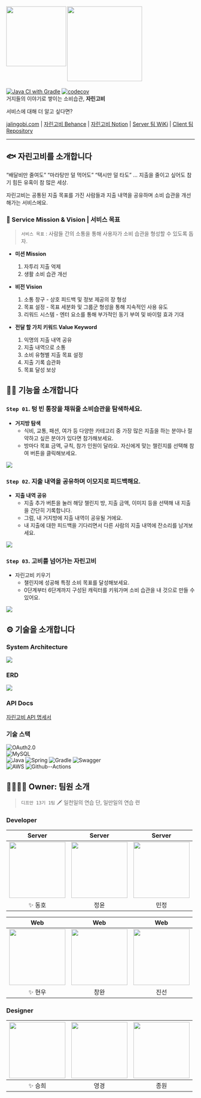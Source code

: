 # <img src='https://github.com/depromeet/jalingobi-server/assets/97580782/575b1ca4-a811-4bc6-b9d4-3677c2eb322d' width='160px' align=left><img src='https://github.com/depromeet/jalingobi-server/assets/97580782/bd305d44-6589-4fb5-bcd4-81f389667354' width='200px'>

[![Java CI with Gradle](https://github.com/depromeet/13th-1team-backend/actions/workflows/ci.yml/badge.svg)](https://github.com/depromeet/13th-1team-backend/actions/workflows/ci.yml)
[![codecov](https://codecov.io/gh/depromeet/jalingobi-server/branch/dev/graph/badge.svg?token=B69BV6TYNQ)](https://codecov.io/gh/depromeet/jalingobi-server) <br>
거지들의 이야기로 쌓이는 소비습관, **자린고비**

서비스에 대해 더 알고 싶다면?

[jalingobi.com](https://jalingobi.com/) | [자린고비 Behance](https://www.behance.net/gallery/175690517/-Improve-your-spending-habit-with-your-group) |
[자린고비 Notion]() | [Server 팀 WiKi](https://github.com/depromeet/13th-1team-backend/wiki)
| [Client 팀 Repository](https://github.com/depromeet/13th-1th-frontend)

---

## 🐟 자린고비를 소개합니다

“배달비만 줄여도” “마라탕만 덜 먹어도” “택시만 덜 타도” … 지출을 줄이고 싶어도 참기 힘든 유혹이 참 많은 세상.

자린고비는 공통된 지출 목표를 가진 사람들과 지출 내역을 공유하며 소비 습관을 개선해가는 서비스에요.

### 📍 Service Mission & Vision | 서비스 목표

> `서비스 목표` : 사람들 간의 소통을 통해 사용자가 소비 습관을 형성할 수 있도록 돕자.

- **미션 Mission**
    1. 자투리 지출 억제
    2. 생활 소비 습관 개선

- **비전 Vision**
    1. 소통 창구 - 상호 피드백 및 정보 제공의 장 형성
    2. 목표 설정 - 목표 세분화 및 그룹군 형성을 통해 지속적인 사용 유도
    3. 리워드 시스템 - 엔터 요소를 통해 부가적인 동기 부여 및 바이럴 효과 기대

- **전달 할 가치 키워드 Value Keyword**
    1. 익명의 지출 내역 공유
    2. 지출 내역으로 소통
    3. 소비 유형별 지출 목표 설정
    4. 지출 기록 습관화
    5. 목표 달성 보상

## 🏃‍♀️ ️기능을 소개합니다

### **`Step 01`. 텅 빈 통장을 채워줄 소비습관을 탐색하세요.**

- **거지방 탐색**
    - 식비, 교통, 패션, 여가 등 다양한 카테고리 중 가장 많은 지출을 하는 분야나 절약하고 싶은 분야가 있다면 참가해보세요.
    - 방마다 목표 금액, 규칙, 참가 인원이 달라요. 자신에게 맞는 챌린지를 선택해 참여 버튼을 클릭해보세요.

![](https://github.com/depromeet/jalingobi-server/assets/97580782/cfe40b84-2a63-4fd1-b15b-1f5d6fcbdd25)

### **`Step 02`**. 지출 내역을 공유하며 이모지로 피드백해요.

- **지출 내역 공유**
    - 지출 추가 버튼을 눌러 해당 챌린지 방, 지출 금액, 이미지 등을 선택해 내 지출을 간단히 기록합니다.
    - 그럼, 내 거지방에 지출 내역이 공유될 거에요.
    - 내 지출에 대한 피드백을 기다리면서 다른 사람의 지출 내역에 잔소리를 남겨보세요.

![](https://github.com/depromeet/jalingobi-server/assets/97580782/f73dbc21-5b81-481d-92b4-e4fda883c10d)

### **`Step 03`**. 고비를 넘어가는 자린고비

- 자린고비 키우기
    - 챌린지에 성공해 특정 소비 목표를 달성해보세요.
    - 0단계부터 6단계까지 구성된 캐릭터를 키워가며 소비 습관을 내 것으로 만들 수 있어요.

![](https://github.com/depromeet/jalingobi-server/assets/97580782/8a0ac36d-d4f7-4f6a-85d6-f5fd4d894ad4)

## ⚙️ 기술을 소개합니다

### System Architecture

![](https://github.com/depromeet/jalingobi-server/assets/97580782/8bfb6b8a-1fa6-4197-9d7f-14adb82434de)

### ERD

![](https://github.com/depromeet/jalingobi-server/assets/97580782/ac380d5d-a31b-42f4-8943-d6a4c353c785)

### API Docs

[자린고비 API 명세서](https://api.jalingobi.com/docs)

### 기술 스택

![OAuth2.0](https://img.shields.io/badge/-OAuth2.0-ff0000?logo=Google&logoColor=white)<br>
![MySQL](https://img.shields.io/badge/-MySQL-blue?logo=MySQL&logoColor=white&style=flat)<br>
![Java](https://img.shields.io/badge/-Java-19bad6?logo=Java&logoColor=white&style=flat)
![Spring](https://img.shields.io/badge/-Spring-green?logo=Spring&logoColor=white&style=flat)
![Gradle](https://img.shields.io/badge/-Gradle-black?logo=Gradle&logoColor=white&style=flat)
![Swagger](https://img.shields.io/badge/-Swagger-a4ff82?logo=Swagger&logoColor=black&style=flat)<br>
![AWS](https://img.shields.io/badge/-AWS-orange?logo=Amazon%20AWS&logoColor=white&style=flat)
![Github--Actions](https://img.shields.io/badge/-Github--Actions-0006ff?logo=GitHub%20Actions&logoColor=white&style=flat)


## 👨‍👩‍👧‍👦 Owner: 팀원 소개

> `디프만 13기 1팀` 🗡️ 일천일의 연습 단, 일만일의 연습 련

### Developer

|                                        Server                                         |                                              Server                                               |                                              Server                                               | 
|:-------------------------------------------------------------------------------------:|:-------------------------------------------------------------------------------------------------:|:-------------------------------------------------------------------------------------------------:|
| [<img src="https://github.com/jjddhh.png" width="150px"/>](https://github.com/jjddhh) | [<img src="https://github.com/ParkJungYoon.png" width="150px"/>](https://github.com/ParkJungYoon) | [<img src="https://github.com/likelasttime.png" width="150px"/>](https://github.com/likelasttime) |
|                                         ✨ 동호                                          |                                                정윤                                                 |                                                민정                                                 |

|                                              Web                                              |                                          Web                                          |                                          Web                                          |
|:---------------------------------------------------------------------------------------------:|:-------------------------------------------------------------------------------------:|:-------------------------------------------------------------------------------------:|
| [<img src="https://github.com/Na-hyunwoo.png" width="150px"/>](https://github.com/Na-hyunwoo) | [<img src="https://github.com/WooWan.png" width="150px"/>](https://github.com/WooWan) | [<img src="https://github.com/seonjl.png" width="150px"/>](https://github.com/seonjl) |
|                                             ✨ 현우                                              |                                          창완                                           |                                          진선                                           |

### Designer

| [<img src="https://mir-s3-cdn-cf.behance.net/user/115/2c7048147400357.63b53ea36140d.png" width="150px"/>](https://www.behance.net/kb1658280b) | [<img src="https://mir-s3-cdn-cf.behance.net/user/230/aa0e83228245955.64a7a74d10c4a.jpg" width="150px"/>](https://www.behance.net/katelindadc1ff/moodboards) | [<img src="https://mir-s3-cdn-cf.behance.net/user/230/a1fe5d1202424031.6478da4095445.jpg" width="150px"/>](https://www.behance.net/jong__jong) |
|:---------------------------------------------------------------------------------------------------------------------------------------------:|:------------------------------------------------------------------------------------------------------------------------------------------------------------:|:----------------------------------------------------------------------------------------------------------------------------------------------:|
|                                                                     ✨ 승희                                                                      |                                                                              영경                                                                              |                                                                       종원                                                                       |

